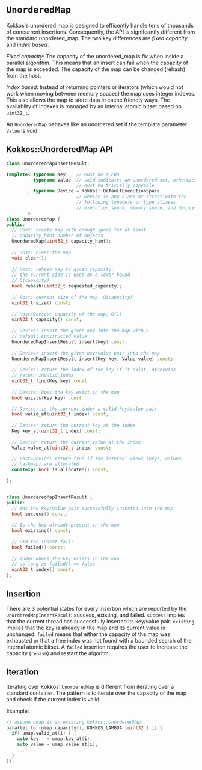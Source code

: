 
# `UnorderedMap`

Kokkos's unordered map is designed to efficently handle tens of thousands of concurrent insertions.  Consequently, the API is signifcantly different from the standard unordered_map.  The two key differences are *fixed capacity* and *index based*.

*Fixed capacity*:  The capacity of the unordered_map is fix when inside a parallel algorithm.  This means that an insert can fail when the capacity of the map is exceeded.  The capacity of the map can be changed (rehash) from the host.

*Index based*:  Instead of returning pointers or iterators (which would not work when moving between memory spaces) the map uses integer indexes.  This also allows the map to store data in cache friendly ways.  The availablity of indexes is managed by an internal atomic bitset based on `uint32_t`.

An `UnorderedMap` behaves like an unordered set if the template parameter `Value` is void.

## Kokkos::UnorderedMap API

```c++
class UnorderedMapInsertResult;

template< typename Key    // Must be a POD
        , typename Value  // void indicates an unordered set, otherwise 
                          // must be trivially copyable
        , typename Device = Kokkos::DefaultExecutionSpace
                          // Device is any class or struct with the 
                          // following typedefs or type aliases
                          // execution_space, memory_space, and device_type
        >
class UnorderedMap {
public:
  // Host: create map with enough space for at least
  // capacity_hint number of objects
  UnorderedMap(uint32_t capacity_hint);
  
  // Host: clear the map
  void clear();
  
  // Host: rehash map to given capacity,
  // the current size is used as a lower bound
  // O(capacity)
  bool rehash(uint32_t requested_capacity);
  
  // Host: current size of the map, O(capacity)
  uint32_t size() const;
  
  // Host/Device: capacity of the map, O(1)
  uint32_t capacity() const;
  
  // Device: insert the given key into the map with a 
  // default constructed value
  UnorderedMapInsertResult insert(key) const;
  
  // Device: insert the given key/value pair into the map
  UnorderedMapInsertResult insert(Key key, Value value) const;
  
  // Device: return the index of the key if it exist, otherwise 
  // return invalid_index
  uint32_t find(Key key) const
  
  // Device: Does the key exist in the map 
  bool exists(Key key) const

  // Device: is the current index a valid key/value pair
  bool valid_at(uint32_t index) const;
  
  // Device: return the current key at the index
  Key key_at(uint32_t index) const;
  
  // Device: return the current value at the index
  Value value_at(uint32_t index) const;

  // Host/Device: return true if the internal views (keys, values, 
  // hashmap) are allocated
  constexpr bool is_allocated() const;
 
};


class UnorderedMapInsertResult {
public:
  // Was the key/value pair successfully inserted into the map
  bool success() const;
  
  // Is the key already present in the map
  bool existing() const;
  
  // Did the insert fail?
  bool failed() const;
  
  // Index where the key exists in the map
  // as long as failed() == false
  uint32_t index() const;
};
```

## Insertion

There are 3 potential states for every insertion which are reported by the `UnorderedMapInsertResult`: success, existing, and failed.  `success` implies that the current thread has successfully inserted its key/value pair.  `existing` implies that the key is already in the map and its current value is unchanged.  `failed` means that either the capacity of the map was exhausted or that a free index was not found with a bounded search of the internal atomic bitset.  A `failed` insertion requires the user to increase the capacity (`rehash`) and restart the algoritm.


## Iteration

Iterating over Kokkos' `UnorderedMap` is different from iterating over a standard container.  The pattern is to iterate over the capacity of the map and check if the current index is valid.

Example:

```c++
// assume umap is an existing Kokkos::UnorderedMap
parallel_for(umap.capacity(), KOKKOS_LAMBDA (uint32_t i) {
  if( umap.valid_at(i) ) {
    auto key   = umap.key_at(i);
    auto value = umap.value_at(i);
    ...
  }
});
```




